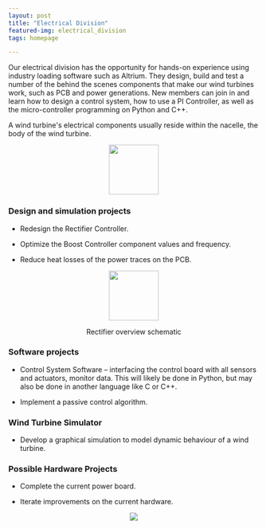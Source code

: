 ```yaml
---
layout: post
title: "Electrical Division"
featured-img: electrical_division
tags: homepage

---
```



Our electrical division has the opportunity for hands-on experience using industry loading software such as Altrium. They design, build and test a number of the behind the scenes components that make our wind turbines work, such as PCB and power generations. New members can join in and learn how to design a control system, how to use a PI Controller, as well as the micro-controller programming on Python and C++.

A wind turbine's electrical components usually reside within the nacelle, the body of the wind turbine. 
<p align="center">
  <img src="{{site.url}}{{site.baseurl}}/assets/img/posts/PCB2_xs.jpg" height="100">
</p>

### Design and simulation projects

* Redesign the Rectifier Controller.

* Optimize the Boost Controller component values and frequency.

* Reduce heat losses of the power traces on the PCB.

<p align="center">
  <img src="{{site.url}}{{site.baseurl}}/assets/img/posts/Rectifier overview schematic.PNG" height="100">
</p>
<p align="center">Rectifier overview schematic</p>



### Software projects

* Control System Software – interfacing the control board with all sensors and actuators, monitor data. This will likely be done in Python, but may also be done in another language like C or C++.

* Implement a passive control algorithm.

### Wind Turbine Simulator

* Develop a graphical simulation to model dynamic behaviour of a wind turbine.   

### Possible Hardware Projects

* Complete the current power board.             
  
* Iterate improvements on the current hardware.

<p align="center">
  <img src="{{site.url}}{{site.baseurl}}/assets/img/posts/PCB-03-Bottom-Layer.PNG">
</p>

